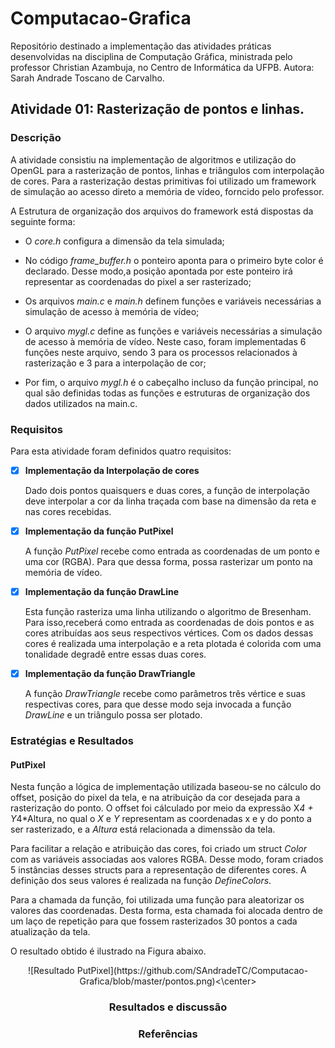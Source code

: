 # Computacao-Grafica
Repositório destinado a implementação das atividades práticas desenvolvidas na disciplina de Computação Gráfica, ministrada pelo professor Christian Azambuja, no Centro de Informática da UFPB.
Autora: Sarah Andrade Toscano de Carvalho.

## Atividade 01: Rasterização de pontos e linhas. 
### Descrição
   A atividade consistiu na implementação de algoritmos e utilização do OpenGL para a rasterização de pontos, linhas e triângulos com interpolação de cores. Para a rasterização destas primitivas foi utilizado um framework de simulação ao acesso direto a memória de vídeo, forncido pelo professor.  
  
   A Estrutura de organização dos arquivos do framework está dispostas da seguinte forma:
   * O *core.h* configura a dimensão da tela simulada;  
   
   * No código *frame_buffer.h* o ponteiro aponta para o primeiro byte color é declarado. Desse modo,a posição apontada por este ponteiro irá representar as coordenadas do pixel a ser rasterizado;  
   
   * Os arquivos *main.c* e *main.h* definem funções e variáveis necessárias a simulação de acesso à memória de vídeo;
   
   * O arquivo *mygl.c* define as funções e variáveis necessárias a simulação de acesso à memória de vídeo. Neste caso, foram implementadas 6 funções neste arquivo, sendo 3 para os processos relacionados à rasterização e 3 para a interpolação de cor;  
   
   * Por fim, o arquivo *mygl.h* é o cabeçalho incluso da função principal, no qual são definidas todas as funções e estruturas de organização dos dados utilizados na main.c.
  
### Requisitos

Para esta atividade foram definidos quatro requisitos:

- [x] **Implementação da Interpolação de cores**  

  Dado dois pontos quaisquers e duas cores, a função de interpolação deve interpolar a cor da linha traçada com base na dimensão da reta e nas cores recebidas.
  
- [x] **Implementação da função PutPixel**  

  A função *PutPixel* recebe como entrada as coordenadas de um ponto e uma cor (RGBA). Para que dessa forma, possa rasterizar um ponto na memória de vídeo.
  
- [x] **Implementação da função DrawLine**

  Esta função rasteriza uma linha utilizando o algoritmo de Bresenham. Para isso,receberá como entrada as coordenadas de dois pontos e as cores atribuídas aos seus respectivos vértices. Com os dados dessas cores é realizada uma interpolação e a reta plotada é colorida com uma tonalidade degradê entre essas duas cores. 

- [x] **Implementação da função DrawTriangle**

  A função *DrawTriangle* recebe como parâmetros três vértice e suas respectivas cores, para que desse modo seja invocada a função *DrawLine* e un triângulo possa ser plotado.

### Estratégias e Resultados

#### PutPixel
   Nesta função a lógica de implementação utilizada baseou-se no cálculo do offset, posição do pixel da tela, e na atribuição da cor desejada para a rasterização do ponto. O offset foi cálculado por meio da expressão 
   X*4 + Y*4*Altura, no qual o *X* e *Y* representam as coordenadas x e y do ponto a ser rasterizado, e a *Altura* está relacionada a dimenssão da tela.
   
   Para facilitar a relação e atribuição das cores, foi criado um struct *Color* com as variáveis associadas aos valores RGBA. Desse modo, foram criados 5 instâncias desses structs para a representação de diferentes cores. A definição dos seus valores é realizada na função *DefineColors*.
  
  Para a chamada da função, foi utilizada uma função para aleatorizar os valores das coordenadas. Desta forma, esta chamada foi alocada dentro de um laço de repetição para que fossem rasterizados 30 pontos a cada atualização da tela.
  
  O resultado obtido é ilustrado na Figura abaixo.
  
  
  <center>![Resultado PutPixel](https://github.com/SAndradeTC/Computacao-Grafica/blob/master/pontos.png)<\center>

### Resultados e discussão

### Referências
